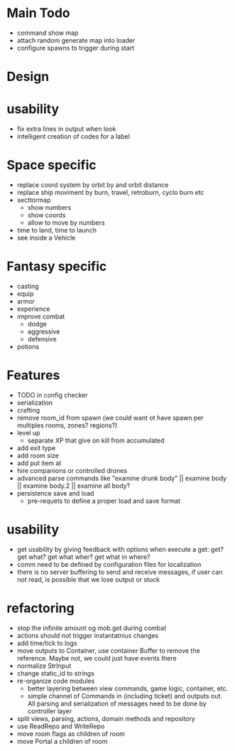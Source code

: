 # Main Todo

- command show map
- attach random generate map into loader
- configure spawns to trigger during start

# Design

# usability

- fix extra lines in output when look
- intelligent creation of codes for a label

# Space specific

- replace coord system by orbit by and orbit distance
- replace ship moviment by burn, travel, retroburn, cyclo burn etc
- secttormap
    - show numbers
    - show coords
    - allow to move by numbers
- time to land, time to launch
- see inside a Vehicle

# Fantasy specific

- casting
- equip
- armor
- experience
- improve combat 
  - dodge
  - aggressive
  - defensive
- potions

# Features

- TODO in config checker 
- serialization 
- crafting
- remove room_id from spawn (we could want ot have spawn per multiples rooms, zones? regions?)
- level up
    - separate XP that give on kill from accumulated
- add exit type
- add room size
- add put item at
- hire companions or controlled drones
- advanced parse commands like "examine drunk body" || examine body || examine body.2 || examine all body?
- persistence save and load
  - pre-requets to define a proper load and save format

# usability

- get usability by giving feedback with options when execute a get: get? get what? get what wher? get what in where?
- comm need to be defined by configuration files for localization
- there is no server buffering to send and receive messages, if user can not read, is possible that we lose output or stuck

# refactoring

- stop the infinite amount og mob.get during combat
- actions should not trigger instantatnius changes
- add time/tick to logs
- move outputs to Container, use container Buffer to remove the reference. Maybe not, we could just have events there
- normalize StrInput
- change static_id to strings
- re-organize code modules
  - better layering between view commands, game logic, container, etc.
  - simple channel of Commands in (including ticket) and outputs out. All parsing and serialization of messages need to 
    be done by controller layer
- split views, parsing, actions, domain methods and repository
- use ReadRepo<T> and WriteRepo<T>
- move room flags as children of room
- move Portal a children of room

